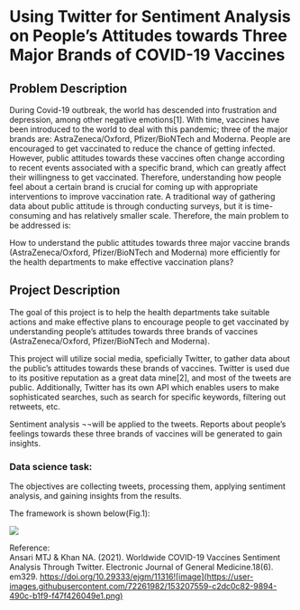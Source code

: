 # Using Twitter for Sentiment Analysis on People’s Attitudes towards Three Major Brands of COVID-19 Vaccines 

## Problem Description

During Covid-19 outbreak, the world has descended into frustration and depression, among other negative emotions[1]. With time, vaccines have been introduced to the world to deal with this pandemic; three of the major brands are: AstraZeneca/Oxford, Pfizer/BioNTech and Moderna. People are encouraged to get vaccinated to reduce the chance of getting infected. However, public attitudes towards these vaccines often change according to recent events associated with a specific brand, which can greatly affect their willingness to get vaccinated. Therefore, understanding how people feel about a certain brand is crucial for coming up with appropriate interventions to improve vaccination rate. A traditional way of gathering data about public attitude is through conducting surveys, but it is time-consuming and has relatively smaller scale. Therefore, the main problem to be addressed is:

How to understand the public attitudes towards three major vaccine brands (AstraZeneca/Oxford, Pfizer/BioNTech and Moderna) more efficiently for the health departments to make effective vaccination plans?


## Project Description 

The goal of this project is to help the health departments take suitable actions and make effective plans to encourage people to get vaccinated by understanding people’s attitudes towards three brands of vaccines (AstraZeneca/Oxford, Pfizer/BioNTech and Moderna).

This project will utilize social media, speficially Twitter, to gather data about the public’s attitudes towards these brands of vaccines. Twitter is used due to its positive reputation as a great data mine[2], and most of the tweets are public. Additionally, Twitter has its own API which enables users to make sophisticated searches, such as search for specific keywords, filtering out retweets, etc. 

Sentiment analysis ¬¬will be applied to the tweets. Reports about people’s feelings towards these three brands of vaccines will be generated to gain insights.

### Data science task: 
The objectives are collecting tweets, processing them, applying sentiment analysis, and gaining insights from the results.

The framework is shown below(Fig.1):

![](https://i.imgur.com/SqyjynC.png)


Reference: <br>
Ansari MTJ & Khan NA. (2021). Worldwide COVID-19 Vaccines Sentiment Analysis Through Twitter. Electronic Journal of General Medicine.18(6). em329. https://doi.org/10.29333/ejgm/11316![image](https://user-images.githubusercontent.com/72261982/153207559-c2dc0c82-9894-490c-b1f9-f47f426049e1.png)

